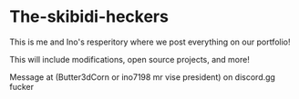 # The-skibidi-heckers
This is me and Ino's resperitory where we post everything on our portfolio!

This will include modifications, open source projects, and more!

Message at (Butter3dCorn or ino7198 mr vise president) on discord.gg
fucker
